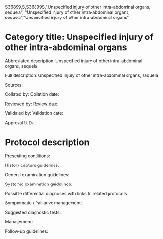 S36899,S,S36899S,"Unspecified injury of other intra-abdominal organs, sequela", "Unspecified injury of other intra-abdominal organs, sequela","Unspecified injury of other intra-abdominal organs"
# Category title: Unspecified injury of other intra-abdominal organs

Abbreviated description: Unspecified injury of other intra-abdominal organs, sequela

Full description: Unspecified injury of other intra-abdominal organs, sequela

Sources:

Collated by:
Collation date:

Reviewed by:
Review date:

Validated by:
Validation date:

Approval UID:

# Protocol description

Presenting conditions:

History capture guidelines:

General examination guidelines:

Systemic examination guidelines:

Possible differential diagnoses with links to related protocols:

Symptomatic / Palliative management:

Suggested diagnostic tests:

Management:

Follow-up guidelines:
